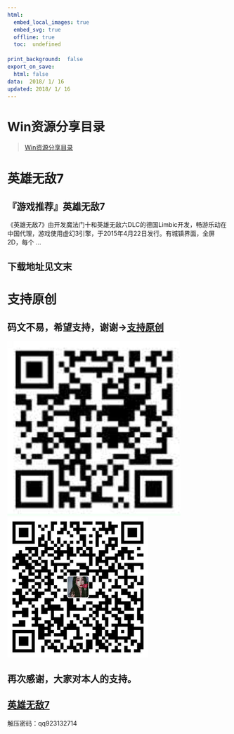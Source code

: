 ```yaml
---
html:
  embed_local_images: true
  embed_svg: true
  offline: true
  toc:  undefined

print_background:  false
export_on_save:
  html: false
data:  2018/ 1/ 16
updated: 2018/ 1/ 16
---
```


# Win资源分享目录

> [Win资源分享目录](https://blog.csdn.net/qq923132714/article/details/83108491 "Win资源分享目录")


# 英雄无敌7

## 『游戏推荐』英雄无敌7
《英雄无敌7》由开发魔法门十和英雄无敌六DLC的德国Limbic开发，畅游乐动在中国代理，游戏使用虚幻3引擎，于2015年4月22日发行。有城镇界面，全屏2D，每个 ...

## 下载地址见文末

# 支持原创
## 码文不易，希望支持，谢谢->**[支持原创](http://blog.csdn.net/qq923132714/article/details/79399145)**
![微信支付](https://raw.githubusercontent.com/923132714/my_picture/master/blog/support/weixin.png)![微信支付](https://raw.githubusercontent.com/923132714/my_picture/master/blog/support/支付宝.png)
## 再次感谢，大家对本人的支持。



## [英雄无敌7](http://u16848854.ctfile.net/fs/16848854-331432905 "英雄无敌7")

解压密码：qq923132714
